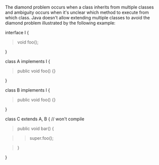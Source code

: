 The diamond problem occurs when a class inherits from multiple classes
and ambiguity occurs when it's unclear which method to execute from
which class. Java doesn't allow extending multiple classes to avoid the
diamond problem illustrated by the following example:

interface I {

>void foo();

}

class A implements I {

>public void foo() {}

}

class B implements I {

>public void foo() {}

}

class C extends A, B { // won't compile

>public void bar() {

>>super.foo();

>}

}